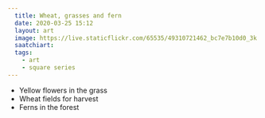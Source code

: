 ```yaml
---
  title: Wheat, grasses and fern
  date: 2020-03-25 15:12
  layout: art
  image: https://live.staticflickr.com/65535/49310721462_bc7e7b10d0_3k.jpg
  saatchiart:
  tags:
    - art
    - square series
---
```

- Yellow flowers in the grass
- Wheat fields for harvest
- Ferns in the forest
